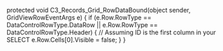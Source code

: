 protected void C3_Records_Grid_RowDataBound(object sender, GridViewRowEventArgs e)
{
    if (e.Row.RowType == DataControlRowType.DataRow ||
        e.Row.RowType == DataControlRowType.Header)
    {
        // Assuming ID is the first column in your SELECT
        e.Row.Cells[0].Visible = false;
    }
}
